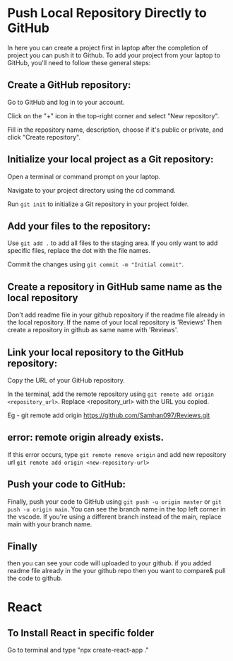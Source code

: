 # Push Local Repository Directly to GitHub 
In here you can create a project first in laptop after the completion of project you can push it to Github. To add your project from your laptop to GitHub, you'll need to follow these general steps:

## Create a GitHub repository:

Go to GitHub and log in to your account. 

Click on the "+" icon in the top-right corner and select "New repository".

Fill in the repository name, description, choose if it's public or private, and click "Create repository".

## Initialize your local project as a Git repository:

Open a terminal or command prompt on your laptop.

Navigate to your project directory using the cd command.

Run `git init` to initialize a Git repository in your project folder.

## Add your files to the repository:

Use `git add .` to add all files to the staging area. If you only want to add specific files, replace the dot with the file names.

Commit the changes using `git commit -m "Initial commit"`.

## Create a repository in GitHub same name as the local repository
Don't add readme file in your github repository if the readme file already in the local repository.
If the name of your local repository is 'Reviews' Then create a repository in github as same name with 'Reviews'. 

## Link your local repository to the GitHub repository:

Copy the URL of your GitHub repository.

In the terminal, add the remote repository using `git remote add origin <repository_url>`. Replace <repository_url> with the URL you copied.

Eg - git remote add origin https://github.com/Samhan097/Reviews.git

## error: remote origin already exists.
If this error occurs, type `git remote remove origin` and add new repository url `git remote add origin <new-repository-url>`

## Push your code to GitHub:

Finally, push your code to GitHub using `git push -u origin master` or `git push -u origin main`. You can see the branch name in the top left corner in the vscode. If you're using a different branch instead of the main, replace main with your branch name.

## Finally
then you can see your code will uploaded to your github. if you added readme file already in the your github repo then you want to compare& pull the code to github. 

# React 
## To Install React in specific folder
Go to terminal and type "npx create-react-app ."
